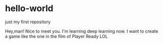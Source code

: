 # hello-world
just my first repository

Hey,man! Nice to meet you. I'm learning deep learning now.
I want to create a game like the one in the film of Player Ready LOL
